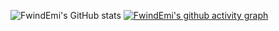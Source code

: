 ![FwindEmi's GitHub stats](https://github-readme-stats.vercel.app/api?username=FwindEmi86&show_icons=true&theme=radical)
[![FwindEmi's github activity graph](https://github-readme-activity-graph.vercel.app/graph?username=FwindEmi&theme=tokyo-night)](https://github.com/ashutosh00710/github-readme-activity-graph)
